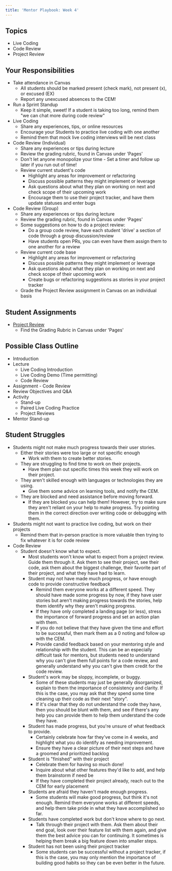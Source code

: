 ```yaml
---
title: 'Mentor Playbook: Week 4'
---
```


## Topics
* Live Coding
* Code Review
* Project Review

## Your Responsibilities
* Take attendance in Canvas
  * All students should be marked present (check mark), not present (x), or excused (EX)
  * Report any unexcused absences to the CEM!
* Run a Sprint Standup
  * Keep it simple, sweet! If a student is taking too long, remind them "we can chat more during code review"
* Live Coding
  * Share any experiences, tips, or online resources
  * Encourage your Students to practice live coding with one another
  * Remind them that mock live coding interviews will be next class 
* Code Review (Individual)
  * Share any experiences or tips during lecture
  * Review the grading rubric, found in Canvas under 'Pages'
  * Don't let anyone monopolize your time - Set a timer and follow up later if you run out of time!
  * Review current student's code
    * Highlight any areas for improvement or refactoring
    * Discuss possible patterns they might implement or leverage
    * Ask questions about what they plan on working on next and check scope of their upcoming work
    * Encourage them to use their project tracker, and have them update statuses and enter bugs
* Code Review (Group)
  * Share any experiences or tips during lecture
  * Review the grading rubric, found in Canvas under 'Pages'
  * Some suggestions on how to do a project review:
    * Do a group code review, have each student 'drive' a section of code through a group discussion/review
    * Have students open PRs, you can even have them assign them to one another for a review
  * Review current code base
    * Highlight any areas for improvement or refactoring
    * Discuss possible patterns they might implement or leverage
    * Ask questions about what they plan on working on next and check scope of their upcoming work
    * Create bugs or refactoring suggestions as stories in your project tracker
  * Grade the Project Review assignment in Canvas on an individual basis

## Student Assignments
* [Project Review](https://education.launchcode.org/liftoff/assignments/project-review/)
  * Find the Grading Rubric in Canvas under 'Pages'

## Possible Class Outline
* Introduction
* Lecture
  * Live Coding Introduction
  * Live Coding Demo (Time permitting)
  * Code Review
* Assignment - Code Review
* Review Objectives and Q&A
* Activity
  * Stand-up
  * Paired Live Coding Practice
  * Project Reviews
* Mentor Stand-up

## Student Struggles
* Students might not make much progress towards their user stories.
    * Either their stories were too large or not specific enough
        * Work with them to create better stories.
    * They are struggling to find time to work on their projects.
        * Have them plan out specific times this week they will work on their project.
    * They aren't skilled enough with languages or technologies they are using.
        * Give them some advice on learning tools, and notify the CEM.
    * They are blocked and need assistance before moving forward.
        * If they are blocked you can help them! However, try to make sure they aren't reliant on your help to make progress. Try pointing them in the correct direction over writing code or debugging with them.
* Students might not want to practice live coding, but work on their projects
    * Remind them that in-person practice is more valuable then trying to fix whatever it is for code review
* Code Review
  * Student doesn't know what to expect.
      * Most students won't know what to expect from a project review. Guide them through it. Ask them to see their project, see their code, ask them about the biggest challenge, their favorite part of their project, and what they have had to learn.
    * Student may not have made much progress, or have enough code to provide constructive feedback
        * Remind them everyone works at a different speed. They should have made some progress by now, if they have user stories but aren't making progress towards the stories, help them identify why they aren't making progress.
        * If they have only completed a landing page (or less), stress the importance of forward progress and set an action plan with them.
        * If you do not believe that they have given the time and effort to be successful, then mark them as a 0 noting and follow up with the CEM.
        * Provide candid feedback based on your mentoring style and relationship with the student. This can be an especially difficult task for mentors, but students need to understand why you can't give them full points for a code review, and generally understand why you can't give them credit for the code review.
    * Student's work may be sloppy, incomplete, or buggy.
        * Some of these students may just be generally disorganized, explain to them the importance of consistency and clarity. If this is the case, you may ask that they spend some time cleaning up their code as their next "story".
        * If it's clear that they do not understand the code they have, then you should be blunt with them, and see if there's any help you can provide them to help them understand the code they have.
    * Student has made progress, but you're unsure of what feedback to provide.
        * Certainly celebrate how far they've come in 4 weeks, and highlight what you do identify as needing improvement.
        * Ensure they have a clear picture of their next steps and have a groomed and prioritized backlog
    * Student is "finished" with their project
        * Celebrate them for having so much done!
        * Inquire about what other features they'd like to add, and help them brainstorm if need be
        * If they have completed their project already, reach out to the CEM for early placement
    * Students are afraid they haven't made enough progress.
        * Some students will make good progress, but think it's not enough. Remind them everyone works at different speeds, and help them take pride in what they have accomplished so far.
    * Students have completed work but don't know where to go next.
        * Talk through their project with them. Ask them about their end goal, look over their feature list with them again, and give them the best advice you can for continuing. It sometimes is helping them break a big feature down into smaller steps.
    * Student has not been using their project tracker
        * Some students can be successful without a project tracker, if this is the case, you may only mention the importance of building good habits so they can be even better in the future.
